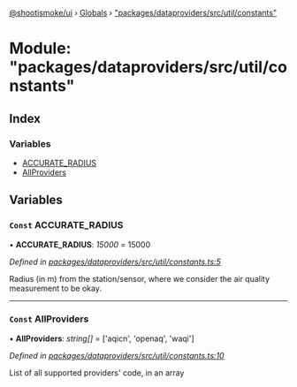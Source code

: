 [@shootismoke/ui](../README.md) › [Globals](../globals.md) › ["packages/dataproviders/src/util/constants"](_packages_dataproviders_src_util_constants_.md)

# Module: "packages/dataproviders/src/util/constants"

## Index

### Variables

* [ACCURATE_RADIUS](_packages_dataproviders_src_util_constants_.md#const-accurate_radius)
* [AllProviders](_packages_dataproviders_src_util_constants_.md#const-allproviders)

## Variables

### `Const` ACCURATE_RADIUS

• **ACCURATE_RADIUS**: *15000* = 15000

*Defined in [packages/dataproviders/src/util/constants.ts:5](https://github.com/shootismoke/common/blob/72777b1/packages/dataproviders/src/util/constants.ts#L5)*

Radius (in m) from the station/sensor, where we consider the air quality
measurement to be okay.

___

### `Const` AllProviders

• **AllProviders**: *string[]* = ['aqicn', 'openaq', 'waqi']

*Defined in [packages/dataproviders/src/util/constants.ts:10](https://github.com/shootismoke/common/blob/72777b1/packages/dataproviders/src/util/constants.ts#L10)*

List of all supported providers' code, in an array
